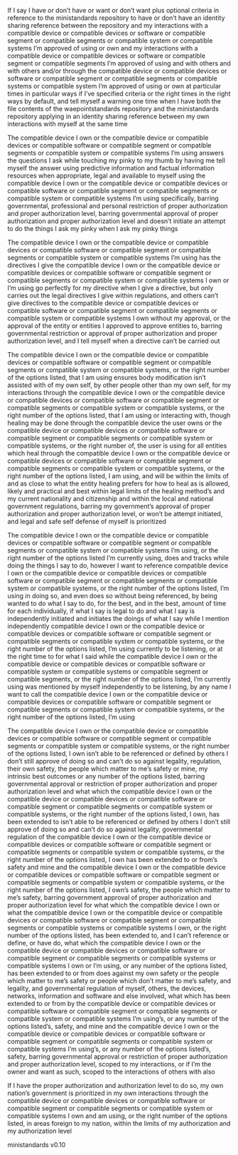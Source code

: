 If I say I have or don’t have or want or don’t want plus optional criteria in reference to the ministandards repository to have or don’t have an identity sharing reference between the repository and my interactions with a compatible device or compatible devices or software or compatible segment or compatible segments or compatible system or compatible systems I’m approved of using or own and my interactions with a compatible device or compatible devices or software or compatible segment or compatible segments I’m approved of using and with others and with others and/or through the compatible device or compatible devices or software or compatible segment or compatible segments or compatible systems or compatible system I’m approved of using or own at particular times in particular ways if I’ve specified criteria or the right times in the right ways by default, and tell myself a warning one time when I have both the file contents of the waepointstandards repository and the ministandards repository applying in an identity sharing reference between my own interactions with myself at the same time

The compatible device I own or the compatible device or compatible devices or compatible software or compatible segment or compatible segments or compatible system or compatible systems I’m using answers the questions I ask while touching my pinky to my thumb by having me tell myself the answer using predictive information and factual information resources when appropriate, legal and available to myself using the compatible device I own or the compatible device or compatible devices or compatible software or compatible segment or compatible segments or compatible system or compatible systems I’m using specifically, barring governmental, professional and personal restriction of proper authorization and proper authorization level, barring governmental approval of proper authorization and proper authorization level and doesn’t initiate an attempt to do the things I ask my pinky when I ask my pinky things

The compatible device I own or the compatible device or compatible devices or compatible software or compatible segment or compatible segments or compatible system or compatible systems I’m using has the directives I give the compatible device I own or the compatible device or compatible devices or compatible software or compatible segment or compatible segments or compatible system or compatible systems I own or I’m using go perfectly for my directive when I give a directive, but only carries out the legal directives I give within regulations, and others can’t give directives to the compatible device or compatible devices or compatible software or compatible segment or compatible segments or compatible system or compatible systems I own without my approval, or the approval of the entity or entities I approved to approve entities to, barring governmental restriction or approval of proper authorization and proper authorization level, and I tell myself when a directive can’t be carried out

The compatible device I own or the compatible device or compatible devices or compatible software or compatible segment or compatible segments or compatible system or compatible systems, or the right number of the options listed, that I am using ensures body modification isn’t assisted with of my own self, by other people other than my own self, for my interactions through the compatible device I own or the compatible device or compatible devices or compatible software or compatible segment or compatible segments or compatible system or compatible systems, or the right number of the options listed, that I am using or interacting with, though healing may be done through the compatible device the user owns or the compatible device or compatible devices or compatible software or compatible segment or compatible segments or compatible system or compatible systems, or the right number of, the user is using for all entities which heal through the compatible device I own or the compatible device or compatible devices or compatible software or compatible segment or compatible segments or compatible system or compatible systems, or the right number of the options listed, I am using, and will be within the limits of and as close to what the entity healing prefers for how to heal as is allowed, likely and practical and best within legal limits of the healing method’s and my current nationality and citizenship and within the local and national government regulations, barring my government’s approval of proper authorization and proper authorization level, or won’t be attempt initiated, and legal and safe self defense of myself is prioritized

The compatible device I own or the compatible device or compatible devices or compatible software or compatible segment or compatible segments or compatible system or compatible systems I’m using, or the right number of the options listed I’m currently using, does and tracks while doing the things I say to do, however I want to reference compatible device I own or the compatible device or compatible devices or compatible software or compatible segment or compatible segments or compatible system or compatible systems, or the right number of the options listed, I’m using in doing so, and even does so without being referenced, by being wanted to do what I say to do, for the best, and in the best, amount of time for each individually, if what I say is legal to do and what I say is independently initiated and initiates the doings of what I say while I mention independently compatible device I own or the compatible device or compatible devices or compatible software or compatible segment or compatible segments or compatible system or compatible systems, or the right number of the options listed, I’m using currently to be listening, or at the right time to for what I said while the compatible device I own or the compatible device or compatible devices or compatible software or compatible system or compatible systems or compatible segment or compatible segments, or the right number of the options listed, I’m currently using was mentioned by myself independently to be listening, by any name I want to call the compatible device I own or the compatible device or compatible devices or compatible software or compatible segment or compatible segments or compatible system or compatible systems, or the right number of the options listed, I’m using

The compatible device I own or the compatible device or compatible devices or compatible software or compatible segment or compatible segments or compatible system or compatible systems, or the right number of the options listed, I own isn’t able to be referenced or defined by others I don’t still approve of doing so and can’t do so against legality, regulation, their own safety, the people which matter to me’s safety or mine, my intrinsic best outcomes or any number of the options listed, barring governmental approval or restriction of proper authorization and proper authorization level and what which the compatible device I own or the compatible device or compatible devices or compatible software or compatible segment or compatible segments or compatible system or compatible systems, or the right number of the options listed, I own, has been extended to isn’t able to be referenced or defined by others I don’t still approve of doing so and can’t do so against legality, governmental regulation of the compatible device I own or the compatible device or compatible devices or compatible software or compatible segment or compatible segments or compatible system or compatible systems, or the right number of the options listed, I own has been extended to or from’s safety and mine and the compatible device I own or the compatible device or compatible devices or compatible software or compatible segment or compatible segments or compatible system or compatible systems, or the right number of the options listed, I own’s safety, the people which matter to me’s safety, barring government approval of proper authorization and proper authorization level for what which the compatible device I own or what the compatible device I own or the compatible device or compatible devices or compatible software or compatible segment or compatible segments or compatible systems or compatible systems I own, or the right number of the options listed, has been extended to, and I can’t reference or define, or have do, what which the compatible device I own or the compatible device or compatible devices or compatible software or compatible segment or compatible segments or compatible systems or compatible systems I own or I’m using, or any number of the options listed, has been extended to or from does against my own safety or the people which matter to me’s safety or people which don’t matter to me’s safety, and legality, and governmental regulation of myself, others, the devices, networks, information and software and else involved, what which has been extended to or from by the compatible device or compatible devices or compatible software or compatible segment or compatible segments or compatible system or compatible systems I’m using’s, or any number of the options listed’s, safety, and mine and the compatible device I own or the compatible device or compatible devices or compatible software or compatible segment or compatible segments or compatible system or compatible systems I’m using’s, or any number of the options listed’s, safety, barring governmental approval or restriction of proper authorization and proper authorization level, scoped to my interactions, or if I’m the owner and want as such, scoped to the interactions of others with also

If I have the proper authorization and authorization level to do so, my own nation’s government is prioritized in my own interactions through the compatible device or compatible devices or compatible software or compatible segment or compatible segments or compatible system or compatible systems I own and am using, or the right number of the options listed, in areas foreign to my nation, within the limits of my authorization and my authorization level

ministandards v0.10
